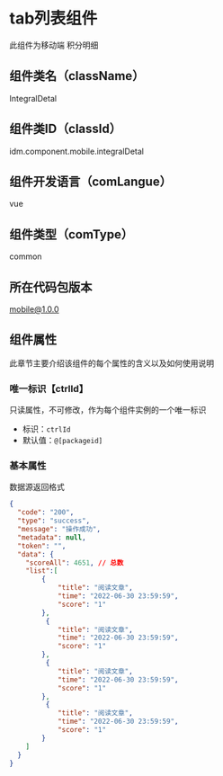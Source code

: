 # tab列表组件
此组件为移动端 积分明细

## 组件类名（className）
IntegralDetal

## 组件类ID（classId）
idm.component.mobile.integralDetal

## 组件开发语言（comLangue）
vue

## 组件类型（comType）
common

## 所在代码包版本
mobile@1.0.0

## 组件属性

此章节主要介绍该组件的每个属性的含义以及如何使用说明

### 唯一标识【ctrlId】

只读属性，不可修改，作为每个组件实例的一个唯一标识
- 标识：`ctrlId`
- 默认值：`@[packageid]`

### 基本属性
数据源返回格式
```json
{
  "code": "200",
  "type": "success",
  "message": "操作成功",
  "metadata": null,
  "token": "",
  "data": {
    "scoreAll": 4651, // 总数
    "list":[
        {
            "title": "阅读文章",
            "time": "2022-06-30 23:59:59",
            "score": "1"
        },
         {
            "title": "阅读文章",
            "time": "2022-06-30 23:59:59",
            "score": "1"
        },
         {
            "title": "阅读文章",
            "time": "2022-06-30 23:59:59",
            "score": "1"
        },
         {
            "title": "阅读文章",
            "time": "2022-06-30 23:59:59",
            "score": "1"
        }
    ]
  }
}

```



